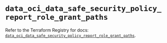 # `data_oci_data_safe_security_policy_report_role_grant_paths`

Refer to the Terraform Registry for docs: [`data_oci_data_safe_security_policy_report_role_grant_paths`](https://registry.terraform.io/providers/oracle/oci/6.18.0/docs/data-sources/data_safe_security_policy_report_role_grant_paths).
